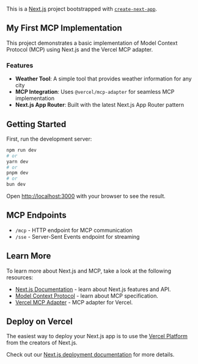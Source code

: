 This is a [Next.js](https://nextjs.org) project bootstrapped with [`create-next-app`](https://nextjs.org/docs/app/api-reference/cli/create-next-app).

## My First MCP Implementation

This project demonstrates a basic implementation of Model Context Protocol (MCP) using Next.js and the Vercel MCP adapter.

### Features

- **Weather Tool**: A simple tool that provides weather information for any city
- **MCP Integration**: Uses `@vercel/mcp-adapter` for seamless MCP implementation
- **Next.js App Router**: Built with the latest Next.js App Router pattern

## Getting Started

First, run the development server:

```bash
npm run dev
# or
yarn dev
# or
pnpm dev
# or
bun dev
```

Open [http://localhost:3000](http://localhost:3000) with your browser to see the result.

## MCP Endpoints

- `/mcp` - HTTP endpoint for MCP communication
- `/sse` - Server-Sent Events endpoint for streaming

## Learn More

To learn more about Next.js and MCP, take a look at the following resources:

- [Next.js Documentation](https://nextjs.org/docs) - learn about Next.js features and API.
- [Model Context Protocol](https://modelcontextprotocol.io) - learn about MCP specification.
- [Vercel MCP Adapter](https://github.com/vercel/mcp-adapter) - MCP adapter for Vercel.

## Deploy on Vercel

The easiest way to deploy your Next.js app is to use the [Vercel Platform](https://vercel.com/new?utm_medium=default-template&filter=next.js&utm_source=create-next-app&utm_campaign=create-next-app-readme) from the creators of Next.js.

Check out our [Next.js deployment documentation](https://nextjs.org/docs/app/building-your-application/deploying) for more details.